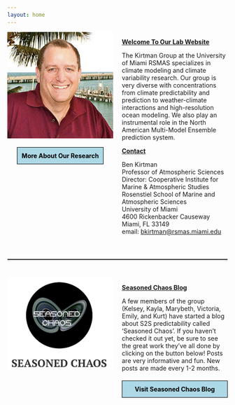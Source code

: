 ```yaml
---
layout: home
---
```


<div style="display: flex;">
  <div style="flex: 1; display: flex; flex-direction: column; align-items: center; padding-right: 20px;">
    <img src="/assets/images/kirtman_pic.jpg" alt="Dr. Benjamin Kirtman" class="large-image" style="width: 100%; height: auto;">
    <div style="margin-top: 20px; padding: 10px; background-color: lightblue; border: 1px solid #000; text-align: center;">
      <a href="/research" style="text-decoration: none; font-weight: bold; color: black;">More About Our Research</a>
    </div>
  </div>
  <div style="flex: 1;">
    <p style="font-weight: bold; text-decoration: underline;">Welcome To Our Lab Website</p>
    <p>
      The Kirtman Group at the University of Miami RSMAS specializes in climate modeling and climate variability research. Our group is very diverse with concentrations from climate predictability and prediction to weather-climate interactions and high-resolution ocean modeling. We also play an instrumental role in the North American Multi-Model Ensemble prediction system.
    </p>
    <p style="font-weight: bold; text-decoration: underline;">Contact</p>
    <p>
      Ben Kirtman<br>
      Professor of Atmospheric Sciences<br>
      Director: Cooperative Institute for Marine & Atmospheric Studies<br>
      Rosenstiel School of Marine and Atmospheric Sciences<br>
      University of Miami<br>
      4600 Rickenbacker Causeway<br>
      Miami, FL 33149<br>
      email: <a href="mailto:bkirtman@rsmas.miami.edu">bkirtman@rsmas.miami.edu</a>
    </p>
  </div>
</div>

<hr style="border: 1px solid gray; margin: 40px 0;">

<div style="display: flex;">
  <div style="flex: 1; display: flex; flex-direction: column; align-items: center; padding-right: 20px;">
    <img src="/assets/images/seasoned_chaos.jpg" alt="Seasoned Chaos Blog" class="large-image" style="width: 100%; height: auto;">
  </div>
  <div style="flex: 1;">
    <p style="font-weight: bold; text-decoration: underline;">Seasoned Chaos Blog</p>
    <p>
      A few members of the group (Kelsey, Kayla, Marybeth, Victoria, Emily, and Kurt) have started a blog about S2S predictability called ‘Seasoned Chaos’. If you haven’t checked it out yet, be sure to see the great work they’ve all done by clicking on the button below! Posts are very informative and fun. New posts are made every 1-2 months.
    </p>
    <div style="margin-top: 20px; padding: 10px; background-color: lightblue; border: 1px solid #000; text-align: center;">
      <a href="https://seasonedchaos.github.io/" style="text-decoration: none; font-weight: bold; color: black;">Visit Seasoned Chaos Blog</a>
    </div>
  </div>
</div>
